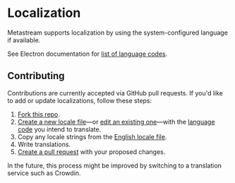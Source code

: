 # Localization

Metastream supports localization by using the system-configured language if available.

See Electron documentation for [list of language codes](https://electronjs.org/docs/api/locales).

## Contributing

Contributions are currently accepted via GitHub pull requests. If you'd like to add or update localizations, follow these steps:
1. [Fork this repo](https://help.github.com/articles/fork-a-repo/).
1. [Create a new locale file](https://help.github.com/articles/creating-new-files/)—or [edit an existing one](https://help.github.com/articles/editing-files-in-your-repository/)—with the [language code](https://electronjs.org/docs/api/locales) you intend to translate.
1. Copy any locale strings from the [English locale file](./en-US.ts).
1. Write translations.
1. [Create a pull request](https://help.github.com/articles/creating-a-pull-request/) with your proposed changes.

In the future, this process might be improved by switching to a translation service such as Crowdin.
